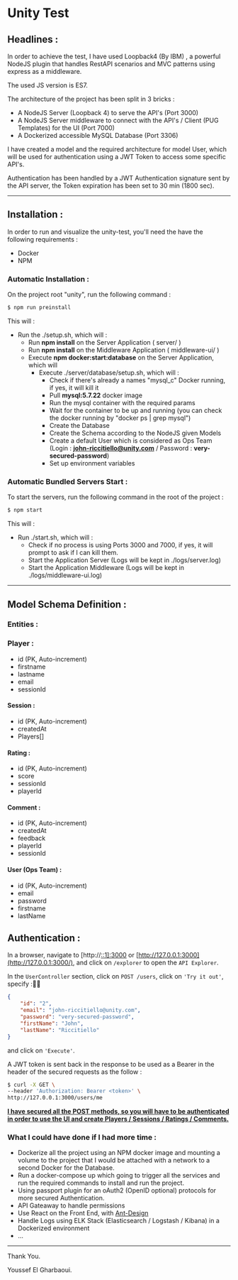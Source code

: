 # Unity Test



## Headlines :

In order to achieve the test, I have used Loopback4 (By IBM) , a powerful NodeJS plugin that handles RestAPI scenarios and MVC patterns using express as a middleware.

The used JS version is ES7.

The architecture of the project has been split in 3 bricks : 

* A NodeJS Server (Loopback 4) to serve the API's (Port 3000)
* A NodeJS Server middleware to connect with the API's / Client (PUG Templates) for the UI (Port 7000)
* A Dockerized accessible MySQL Database (Port 3306)

I have created a model and the required architecture for model User, which will be used for authentication using a JWT Token to access some specific API's.

Authentication has been handled by a JWT Authentication signature sent by the API server, the Token expiration has been set to 30 min (1800 sec).

------



## Installation :

In order to run and visualize the unity-test, you'll need the have the following requirements :

- Docker
- NPM

### Automatic Installation : 

On the project root "unity", run the following command :

```bash
$ npm run preinstall
```

 This will : 

- Run the ./setup.sh, which will :
  - Run **npm install** on the Server Application ( server/ )
  - Run **npm install** on the Middleware Application ( middleware-ui/ )
  - Execute **npm docker:start:database** on the Server Application, which will
    - Execute ./server/database/setup.sh, which will : 
      - Check if there's already a names "mysql_c" Docker running, if yes, it will kill it
      - Pull **mysql:5.7.22** docker image
      - Run the mysql container with the required params
      - Wait for the container to be up and running (you can check the docker running by "docker ps | grep mysql")
      - Create the Database
      - Create the Schema according to the NodeJS given Models
      - Create a default User which is considered as Ops Team (Login : **john-riccitiello@unity.com** / Password : **very-secured-password**)
      - Set up environment variables

### Automatic Bundled Servers Start : 

To start the servers, run the following command in the root of the project : 

```bash
$ npm start
```

This will : 

- Run ./start.sh, which will : 
  - Check if no process is using Ports 3000 and 7000, if yes, it will prompt to ask if I can kill them.
  - Start the Application Server (Logs will be kept in ./logs/server.log)
  - Start the Application Middleware (Logs will be kept in ./logs/middleware-ui.log)

------



## Model Schema Definition :

### Entities :

### Player :

- id (PK, Auto-increment)
- firstname
- lastname
- email
- sessionId

#### Session :

- id (PK, Auto-increment)
- createdAt
- Players[]

#### Rating :

- id (PK, Auto-increment)
- score
- sessionId
- playerId

#### Comment :

- id (PK, Auto-increment)
- createdAt
- feedback
- playerId
- sessionId

#### User (Ops Team) :

- id (PK, Auto-increment)
- email
- password
- firstname
- lastName

## Authentication : 

In a browser, navigate to [http://[::1\]:3000](http://127.0.0.1:3000/) or [http://127.0.0.1:3000](http://127.0.0.1:3000/), and click on `/explorer` to open the `API Explorer`.

In the `UserController` section, click on `POST /users`, click on `'Try it out'`, specify :

```json
{
    "id": "2",
    "email": "john-riccitiello@unity.com",
    "password": "very-secured-password",
    "firstName": "John",
    "lastName": "Riccitiello"
}
```

and click on `'Execute'`.

A JWT token is sent back in the response to be used as a Bearer in the header of the secured requests as the follow :

```bash
$ curl -X GET \
--header 'Authorization: Bearer <token>' \
http://127.0.0.1:3000/users/me
```

**<u>I have secured all the POST methods, so you will have to be authenticated in order to use the UI and create Players / Sessions / Ratings / Comments.</u>**



### What I could have done if I had more time :

- Dockerize all the project using an NPM docker image and mounting a volume to the project that I would be attached with a network to a second Docker for the Database.
- Run a docker-compose up which going to trigger all the services and run the required commands to install and run the project.
- Using passport plugin for an oAuth2 (OpenID optional) protocols for more secured Authentication.
- API Gateaway to handle permissions
- Use React on the Front End, with [Ant-Design](https://ant.design/) 
- Handle Logs using ELK Stack (Elasticsearch / Logstash / Kibana) in a Dockerized environment
- ...

------

Thank You.

Youssef El Gharbaoui.



